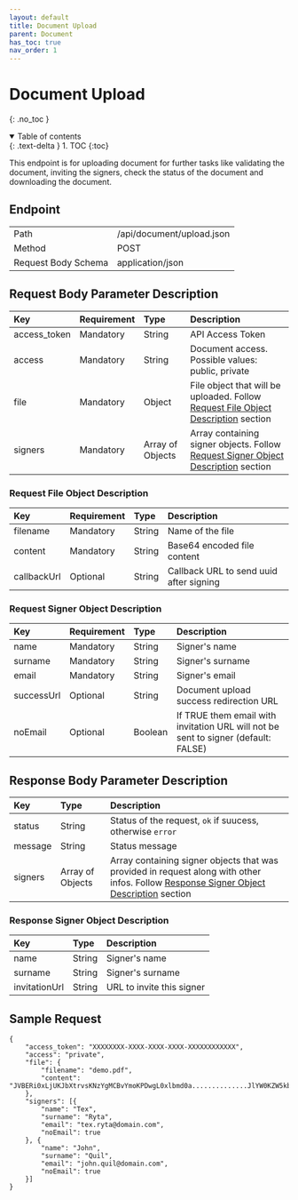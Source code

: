 ```yaml
---
layout: default
title: Document Upload
parent: Document
has_toc: true
nav_order: 1
---
```


# Document Upload
{: .no_toc }

<details open markdown="block">
  <summary>
    Table of contents
  </summary>
  {: .text-delta }
1. TOC
{:toc}
</details>

This endpoint is for uploading document for further tasks like validating the document, inviting the signers, check the status of the document and downloading the document.

## Endpoint

<table>
  <tbody>
    <tr>
      <td>Path</td>
      <td>/api/document/upload.json</td>
    </tr>
    <tr>
      <td>Method</td>
      <td>POST</td>
    </tr>
    <tr>
      <td>Request Body Schema</td>
      <td>application/json</td>
    </tr>
  </tbody>
</table>

## Request Body Parameter Description

| Key          |  Requirement | Type            | Description                                                                                                             |
| :---         |  :---        | :---            | :---                                                                                                                    |
| access_token |  Mandatory   | String          | API Access Token                                                                                                        |
| access       |  Mandatory   | String          | Document access. Possible values: public, private                                                                       |
| file         |  Mandatory   | Object          | File object that will be uploaded. Follow [Request File Object Description](#request-file-object-description) section   |
| signers      |  Mandatory   | Array of Objects | Array containing signer objects. Follow [Request Signer Object Description](#request-signer-object-description) section |

### Request File Object Description

| Key          | Requirement | Type    | Description                             |
| :---         | :---        | :---    | :---                                    |
| filename     | Mandatory   | String  | Name of the file                        |
| content      | Mandatory   | String  | Base64 encoded file content             |
| callbackUrl  | Optional    | String  | Callback URL to send uuid after signing |

### Request Signer Object Description

| Key        | Requirement | Type    | Description                                                                        |
| :---       | :---        | :---    | :---                                                                               |
| name       | Mandatory   | String  | Signer's name                                                                      |
| surname    | Mandatory   | String  | Signer's surname                                                                   |
| email      | Mandatory   | String  | Signer's email                                                                     |
| successUrl | Optional    | String  | Document upload success redirection URL                                            |
| noEmail    | Optional    | Boolean | If TRUE them email with invitation URL will not be sent to signer (default: FALSE) |

## Response Body Parameter Description

| Key      | Type              | Description                                                                                                                                                                     |
| :---     | :---              | :---                                                                                                                                                                           |
| status   | String            | Status of the request, `ok` if suucess, otherwise `error`                                                                                                                       |
| message  | String            | Status message                                                                                                                                                                 |
| signers  | Array of Objects  | Array containing signer objects that was provided in request along with other infos. Follow [Response Signer Object Description](#response-signer-object-description) section |

### Response Signer Object Description

| Key            | Type    | Description               |
| :---           | :---    | :---                      |
| name           | String  | Signer's name             |
| surname        | String  | Signer's surname          |
| invitationUrl  | String  | URL to invite this signer |

## Sample Request

```
{
    "access_token": "XXXXXXXX-XXXX-XXXX-XXXX-XXXXXXXXXXXX",
    "access": "private",
    "file": {
        "filename": "demo.pdf",
        "content": "JVBERi0xLjUKJbXtrvsKNzYgMCBvYmoKPDwgL0xlbmd0a..............JlYW0KZW5kb2JqCnN0YXJ0eHJlZgo1MDg5MwolJUVPRgo="
    },
    "signers": [{
        "name": "Tex",
        "surname": "Ryta",
        "email": "tex.ryta@domain.com",
        "noEmail": true
    }, {
        "name": "John",
        "surname": "Quil",
        "email": "john.quil@domain.com",
        "noEmail": true
    }]
}
```
